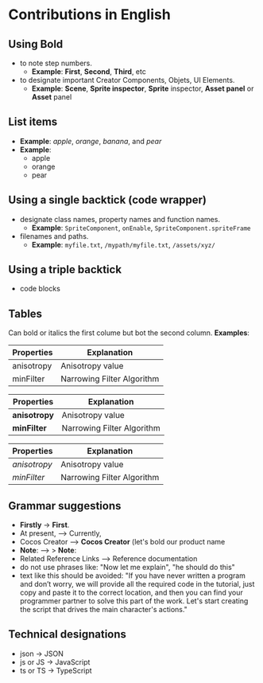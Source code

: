 # Contributions in English

## Using Bold

- to note step numbers.
  - __Example__: __First__, __Second__, __Third__, etc
- to designate important Creator Components, Objets, UI Elements.
  - __Example__: __Scene__, __Sprite inspector__, __Sprite__ inspector, __Asset panel__ or __Asset__ panel

## List items

- __Example__: *apple*, *orange*, *banana*, and *pear*
- __Example__:
  - apple
  - orange
  - pear

## Using a single backtick (code wrapper)

- designate class names, property names and function names.
  - __Example__: `SpriteComponent`, `onEnable`, `SpriteComponent.spriteFrame`
- filenames and paths.
  - __Example__: `myfile.txt`, `/mypath/myfile.txt`, `/assets/xyz/`

## Using a triple backtick

- code blocks

## Tables

Can bold or italics the first colume but bot the second column. __Examples__:

| Properties | Explanation |
| --- | --- |
| anisotropy | Anisotropy value |
| minFilter | Narrowing Filter Algorithm |

| Properties | Explanation |
| --- | --- |
| **anisotropy** | Anisotropy value |
| **minFilter** | Narrowing Filter Algorithm |

| Properties | Explanation |
| --- | --- |
| *anisotropy* | Anisotropy value |
| *minFilter* | Narrowing Filter Algorithm |

## Grammar suggestions

- __Firstly__ ->  __First__.
- At present, —> Currently,
- Cocos Creator —> __Cocos Creator__ (let's bold our product name
- **Note**: —> > **Note**:
- Related Reference Links —> Reference documentation
- do not use phrases like: "Now let me explain", "he should do this"
- text like this should be avoided: "If you have never written a program and don’t worry, we will provide all the required code in the tutorial, just copy and paste it to the correct location, and then you can find your programmer partner to solve this part of the work. Let's start creating the script that drives the main character's actions."

## Technical designations

- json -> JSON
- js or JS -> JavaScript
- ts or TS -> TypeScript
